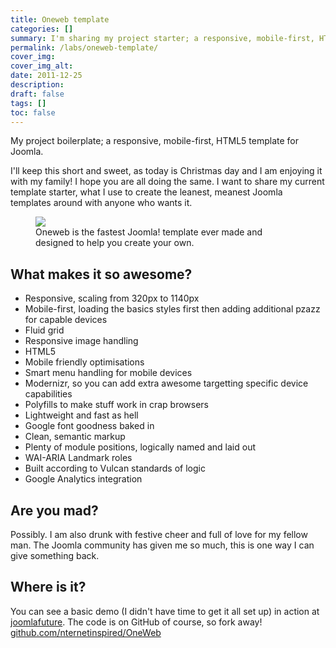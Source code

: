 ```yaml
---
title: Oneweb template
categories: [] 
summary: I'm sharing my project starter; a responsive, mobile-first, HTML5 template for Joomla. The fastest, responsive Joomla! template ever made!
permalink: /labs/oneweb-template/
cover_img:
cover_img_alt:
date: 2011-12-25
description:
draft: false
tags: []
toc: false
---
```


My project boilerplate; a responsive, mobile-first, HTML5 template for Joomla.

I'll keep this short and sweet, as today is Christmas day and I am enjoying it with my family! I hope you are all doing the same. I want to share my current template starter, what I use to create the leanest, meanest Joomla templates around with anyone who wants it.

<figure><img src="/img/joomlafuture.jpg" /><figcaption>Oneweb is the fastest Joomla! template ever made and designed to help you create your own.</figcaption></figure>

## What makes it so awesome?
<ul>
<li>Responsive, scaling from 320px to 1140px</li>
<li>Mobile-first, loading the basics styles first then adding additional pzazz for capable devices</li>
<li>Fluid grid</li>
<li>Responsive image handling</li>
<li>HTML5</li>
<li>Mobile friendly optimisations</li>
<li>Smart menu handling for mobile devices</li>
<li>Modernizr, so you can add extra awesome targetting specific device capabilities</li>
<li>Polyfills to make stuff work in crap browsers</li>
<li>Lightweight and fast as hell</li>
<li>Google font goodness baked in</li>
<li>Clean, semantic markup</li>
<li>Plenty of module positions, logically named and laid out</li>
<li>WAI-ARIA Landmark roles</li>
<li>Built according to Vulcan standards of logic</li>
<li>Google Analytics integration</li>
</ul>

## Are you mad?
Possibly. I am also drunk with festive cheer and full of love for my fellow man. The Joomla community has given me so much, this is one way I can give something back.

## Where is it?
You can see a basic demo (I didn't have time to get it all set up) in action at [joomlafuture](https://joomlafuture.com). The code is on GitHub of course, so fork away! [github.com/nternetinspired/OneWeb](https://github.com/nternetinspired/OneWeb)
